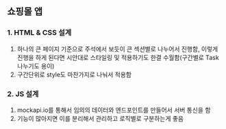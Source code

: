 ## 쇼핑몰 앱

### 1. HTML & CSS 설계
1. 하나의 큰 페이지 기준으로 주석에서 보듯이 큰 섹션별로 나누어서 진행함, 이렇게 진행을 하게 된다면 시안대로 스타일링 및 적용하기도 한결 수월함(구간별로 Task 나누기도 용이)
2. 구간단위로 style도 마찬가지로 나눠서 적용함

### 2. JS 설계
1. mockapi.io를 통해서 임의의 데이터와 엔드포인트를 만들어서 서버 통신을 함
2. 기능이 많아지면 이를 분리해서 관리하고 로직별로 구분하는게 좋음